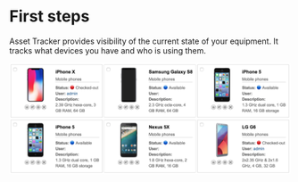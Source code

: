 # First steps

Asset Tracker provides visibility of the current state of your equipment. It tracks what devices you have and who is using them. 

![](.gitbook/assets/image%20%289%29.png)



